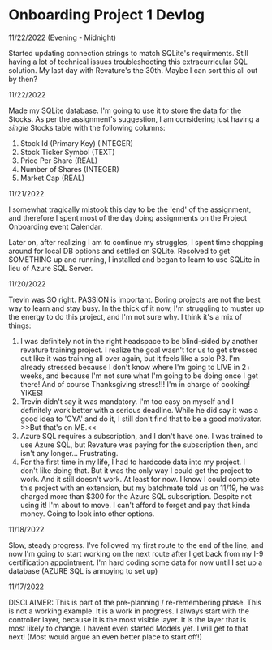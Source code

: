 # Onboarding Project 1 Devlog

11/22/2022 (Evening - Midnight)

Started updating connection strings to match SQLite's requirments.
Still having a lot of technical issues troubleshooting this extracurricular SQL solution.
My last day with Revature's the 30th. Maybe I can sort this all out by then?


11/22/2022

Made my SQLite database. I'm going to use it to store the data for the Stocks. 
As per the assignment's suggestion, I am considering just having a *single* Stocks table with the following columns:
1. Stock Id (Primary Key) (INTEGER)
2. Stock Ticker Symbol (TEXT)
3. Price Per Share (REAL)
4. Number of Shares (INTEGER)
5. Market Cap (REAL)

11/21/2022

I somewhat tragically mistook this day to be the 'end' of the assignment, and therefore I spent most of the day doing
assignments on the Project Onboarding event Calendar.

Later on, after realizing I am to continue my struggles, I spent time shopping around for local DB options and settled on SQLite.
Resolved to get SOMETHING up and running, I installed and began to learn to use SQLite in lieu of Azure SQL Server.

11/20/2022

Trevin was SO right. PASSION is important. Boring projects are not the best way to learn and stay busy.
In the thick of it now, I'm struggling to muster up the energy to do this project, and I'm not sure why.
I think it's a mix of things: 
1. I was definitely not in the right headspace to be blind-sided by another revature training project.
   I realize the goal wasn't for us to get stressed out like it was training all over again, but it feels like a solo P3.
   I'm already stressed because I don't know where I'm going to LIVE in 2+ weeks, and because I'm not sure what I'm going to be doing once I get there!
   And of course Thanksgiving stress!!! I'm in charge of cooking! YIKES!
2. Trevin didn't say it was mandatory. I'm too easy on myself and I definitely work better with a serious deadline.
   While he did say it was a good idea to 'CYA' and do it, I still don't find that to be a good motivator. >>But that's on ME.<<
3. Azure SQL requires a subscription, and I don't have one. I was trained to use Azure SQL, 
   but Revature was paying for the subscription then, and isn't any longer... Frustrating.
4. For the first time in my life, I had to hardcode data into my project. I don't like doing that. But it was 
   the only way I could get the project to work. And it still doesn't work. At least for now.
I know I could complete this project with an extension, but my batchmate told us on 11/19, he was charged more than $300
for the Azure SQL subscription. Despite not using it! I'm about to move. I can't afford to forget and pay that kinda money.
Going to look into other options.

11/18/2022

Slow, steady progress. 
I've followed my first route to the end of the line, and now I'm going to start working on the next route after I get back
from my I-9 certification appointment.
I'm hard coding some data for now until I set up a database (AZURE SQL is annoying to set up)

11/17/2022

DISCLAIMER: This is part of the pre-planning / re-remembering phase. This is not a working example. It is a work in progress.
I always start with the controller layer, because it is the most visible layer. It is the layer that is most likely to change.
I havent even started Models yet. I will get to that next! (Most would argue an even better place to start off!)
